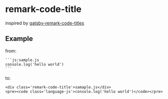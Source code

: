 # remark-code-title

inspired by [gatsby-remark-code-titles](https://github.com/DSchau/gatsby-remark-code-titles)

## Example

from:

~~~
```js:sample.js
console.log('hello world')
```
~~~

to:

```
<div class='remark-code-title'>samaple.js</div>
<pre><code class='language-js'>console.log('hello world')</code></pre>
```
